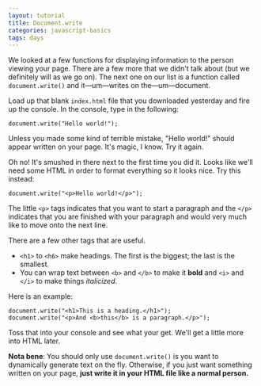 ```yaml
---
layout: tutorial
title: Document.write
categories: javascript-basics
tags: days
---
```


We looked at a few functions for displaying information to the person viewing your page. There are a few more that we didn't talk about (but we definitely will as we go on). The next one on our list is a function called `document.write()` and it—um—writes on the—um—document.

Load up that blank `index.html` file that you downloaded yesterday and fire up the console. In the console, type in the following:

	document.write("Hello world!");
	
Unless you made some kind of terrible mistake, "Hello world!" should appear written on your page. It's magic, I know. Try it again.

Oh no! It's smushed in there next to the first time you did it. Looks like we'll need some HTML in order to format everything so it looks nice. Try this instead:

	document.write("<p>Hello world!</p>");
	
The little `<p>` tags indicates that you want to start a paragraph and the `</p>` indicates that you are finished with your paragraph and would very much like to move onto the next line.

There are a few other tags that are useful.

* `<h1>` to `<h6>` make headings. The first is the biggest; the last is the smallest.
* You can wrap text between `<b>` and `</b>` to make it **bold** and `<i>` and `</i>` to make things _italicized_.

Here is an example:
	
	document.write("<h1>This is a heading.</h1>");
	document.write("<p>And <b>this</b> is a paragraph.</p>");
	
Toss that into your console and see what your get. We'll get a little more into HTML later.

**Nota bene**: You should only use `document.write()` is you want to dynamically generate text on the fly. Otherwise, if you just want something written on your page, **just write it in your HTML file like a normal person.**